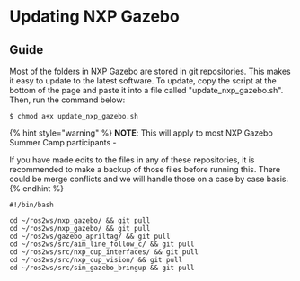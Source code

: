 # Updating NXP Gazebo

## Guide

Most of the folders in NXP Gazebo are stored in git repositories. This makes it easy to update to the latest software. To update, copy the script at the bottom of the page and paste it into a file called "update\_nx&#x70;_\__&#x67;azebo.sh". Then, run the command below:

```
$ chmod a+x update_nxp_gazebo.sh
```

{% hint style="warning" %}
**NOTE**: This will apply to most NXP Gazebo Summer Camp participants -

If you have made edits to the files in any of these repositories, it is recommended to make a backup of those files before running this. There could be merge conflicts and we will handle those on a case by case basis.
{% endhint %}

```
#!/bin/bash

cd ~/ros2ws/nxp_gazebo/ && git pull
cd ~/ros2ws/nxp_gazebo/ && git pull
cd ~/ros2ws/gazebo_apriltag/ && git pull
cd ~/ros2ws/src/aim_line_follow_c/ && git pull
cd ~/ros2ws/src/nxp_cup_interfaces/ && git pull
cd ~/ros2ws/src/nxp_cup_vision/ && git pull
cd ~/ros2ws/src/sim_gazebo_bringup && git pull
```



